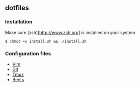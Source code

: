 ## dotfiles

### Installation

Make sure (zsh)[http://www.zsh.org] is installed on your system

```
$ chmod +x install.sh && ./install.sh
```

### Configuration files

* [Vim](/vim)
* [Git](/git)
* [Tmux](/tmux)
* [Beets](/beets)

